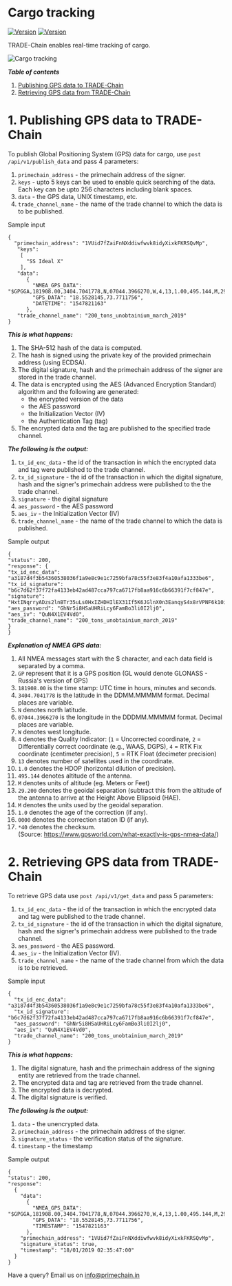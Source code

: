 # Cargo tracking

[![Version](https://img.shields.io/badge/TRADE--Chain-v%201.0-brightgreen.svg)](https://github.com/Primechain/primechain-api-docs/blob/master/docs/usecases/trade_chain.md) [![Version](https://img.shields.io/badge/Contact-Primechain-blue.svg)](http://www.primechaintech.com/contactus.php)

TRADE-Chain enables real-time tracking of cargo.

![Cargo tracking](http://www.primechaintech.com/img/api_documentation/cargo.jpg)

***Table of contents***    
1. [Publishing GPS data to TRADE-Chain](#1-publishing-gps-data-to-trade-chain)   
2. [Retrieving GPS data from TRADE-Chain](#2-retrieving-gps-data-from-trade-chain)


# 1. Publishing GPS data to TRADE-Chain

To publish Global Positioning System (GPS) data for cargo, use `post /api/v1/publish_data` and pass 4 parameters:

1. `primechain_address` - the primechain address of the signer.
2. `keys` - upto 5 keys can be used to enable quick searching of the data. Each key can be upto 256 characters including blank spaces.
3. `data` - the GPS data, UNIX timestamp, etc.
4. `trade_channel_name` - the name of the trade channel to which the data is to be published.

Sample input
```
{
  "primechain_address": "1VUid7fZaiFnNXddiwfwvk8idyXixkFKRSQvMp",
   "keys": 
    [
      "SS Ideal X"
    ],
   "data": 
      {
        "NMEA_GPS_DATA": "$GPGGA,181908.00,3404.7041778,N,07044.3966270,W,4,13,1.00,495.144,M,29.200,M,0.10,0000*40",
        "GPS_DATA": "18.5528145,73.7711756",
        "DATETIME": "1547821163"      
      },
   "trade_channel_name": "200_tons_unobtainium_march_2019"
}
```
***This is what happens:***   
1. The SHA-512 hash of the data is computed.
2. The hash is signed using the private key of the provided primechain address (using ECDSA).
3. The digital signature, hash and the primechain address of the signer are stored in the trade channel.
4. The data is encrypted using the AES (Advanced Encryption Standard) algorithm and the following are generated: 
    * the encrypted version of the data    
    * the AES password    
    * the Initialization Vector (IV)    
    * the Authentication Tag (tag)   
5. The encrypted data and the tag are published to the specified trade channel.

***The following is the output:***
1. `tx_id_enc_data` - the id of the transaction in which the encrypted data and tag were published to the trade channel.
2. `tx_id_signature` - the id of the transaction in which the digital signature, hash and the signer's primechain address were published to the the trade channel.
3. `signature` - the digital signature
4. `aes_password` - the AES password
5. `aes_iv` - the Initialization Vector (IV)
6. `trade_channel_name` - the name of the trade channel to which the data is published. 

Sample output
```
{
"status": 200,
"response": {
"tx_id_enc_data": "a3187d4f3b54360538036f1a9e8c9e1c7259bfa78c55f3e83f4a10afa1333be6",
"tx_id_signature": "b6c7d62f37f72fa4133eb42ad487cca797ca6717fb8aa916c6b66391f7cf847e",
"signature": "HxtINqrryADzs2lnBTr35uLs0HxIZHDHIlEX31If5K6JGlnX0n3EanqyS4x8rVPNF6k10i/v92Cl5yTaKW0ui8Q=",
"aes_password": "GhNr5i8HSaUHRiLcy6FamBo3li0I2lj0",
"aes_iv": "QuN4X1EV4Vd0",
"trade_channel_name": "200_tons_unobtainium_march_2019"
}
}
```
***Explanation of NMEA GPS data:***
1. All NMEA messages start with the $ character, and each data field is separated by a comma.
2. `GP` represent that it is a GPS position (GL would denote GLONASS - Russia's version of GPS)
3. `181908.00` is the time stamp: UTC time in hours, minutes and seconds.
4. `3404.7041778` is the latitude in the DDMM.MMMMM format. Decimal places are variable.
5. `N` denotes north latitude.
6. `07044.3966270` is the longitude in the DDDMM.MMMMM format. Decimal places are variable.
7. `W` denotes west longitude.
8. `4` denotes the Quality Indicator: (`1` = Uncorrected coordinate, `2` = Differentially correct coordinate (e.g., WAAS, DGPS), `4` = RTK Fix coordinate (centimeter precision), `5` = RTK Float (decimeter precision)
9. `13` denotes number of satellites used in the coordinate.
10. `1.0` denotes the HDOP (horizontal dilution of precision).
11. `495.144` denotes altitude of the antenna.
12. `M` denotes units of altitude (eg. Meters or Feet)
13. `29.200` denotes the geoidal separation (subtract this from the altitude of the antenna to arrive at the Height Above Ellipsoid (HAE).
14. `M` denotes the units used by the geoidal separation.
15. `1.0` denotes the age of the correction (if any).
16. `0000` denotes the correction station ID (if any).
17. `*40` denotes the checksum.   
(Source: https://www.gpsworld.com/what-exactly-is-gps-nmea-data/)

# 2. Retrieving GPS data from TRADE-Chain
To retrieve GPS data use `post /api/v1/get_data` and pass 5 parameters:

1. `tx_id_enc_data` - the id of the transaction in which the encrypted data and tag were published to the trade channel.
2. `tx_id_signature` - the id of the transaction in which the digital signature, hash and the signer's primechain address were published to the trade channel.
3. `aes_password` - the AES password.
4. `aes_iv` - the Initialization Vector (IV).
5. `trade_channel_name` - the name of the trade channel from which the data is to be retrieved.

Sample input
```
{
  "tx_id_enc_data": "a3187d4f3b54360538036f1a9e8c9e1c7259bfa78c55f3e83f4a10afa1333be6",
  "tx_id_signature": "b6c7d62f37f72fa4133eb42ad487cca797ca6717fb8aa916c6b66391f7cf847e",
  "aes_password": "GhNr5i8HSaUHRiLcy6FamBo3li0I2lj0",
  "aes_iv": "QuN4X1EV4Vd0",
  "trade_channel_name": "200_tons_unobtainium_march_2019"
}
```
***This is what happens:***   
1. The digital signature, hash and the primechain address of the signing entity are retrieved from the trade channel.
2. The encrypted data and tag are retrieved from the trade channel.
3. The encrypted data is decrypted.
4. The digital signature is verified.

***The following is the output:***
1. `data` - the unencrypted data.   
2. `primechain_address` - the primechain address of the signer.   
3. `signature_status` - the verification status of the signature.  
4. `timestamp` - the timestamp

Sample output
```
{
"status": 200,
"response": 
  {
    "data": 
      {
        "NMEA_GPS_DATA": "$GPGGA,181908.00,3404.7041778,N,07044.3966270,W,4,13,1.00,495.144,M,29.200,M,0.10,0000*40",
        "GPS_DATA": "18.5528145,73.7711756",
        "TIMESTAMP": "1547821163"
      },
    "primechain_address": "1VUid7fZaiFnNXddiwfwvk8idyXixkFKRSQvMp",
    "signature_status": true,
    "timestamp": "18/01/2019 02:35:47:00"
  }
}
```
Have a query? Email us on info@primechain.in
